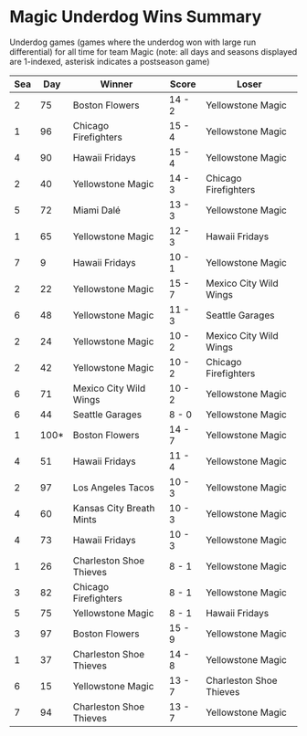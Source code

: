 # Magic Underdog Wins Summary



Underdog games (games where the underdog won with large run differential) for all time for team Magic (note: all days and seasons displayed are 1-indexed, asterisk indicates a postseason game)


| Sea | Day | Winner | Score | Loser | 
| ------ |------ |------ |------ |------ |
| 2 | 75 | Boston Flowers | 14 - 2 | Yellowstone Magic | 
| 1 | 96 | Chicago Firefighters | 15 - 4 | Yellowstone Magic | 
| 4 | 90 | Hawaii Fridays | 15 - 4 | Yellowstone Magic | 
| 2 | 40 | Yellowstone Magic | 14 - 3 | Chicago Firefighters | 
| 5 | 72 | Miami Dalé | 13 - 3 | Yellowstone Magic | 
| 1 | 65 | Yellowstone Magic | 12 - 3 | Hawaii Fridays | 
| 7 | 9 | Hawaii Fridays | 10 - 1 | Yellowstone Magic | 
| 2 | 22 | Yellowstone Magic | 15 - 7 | Mexico City Wild Wings | 
| 6 | 48 | Yellowstone Magic | 11 - 3 | Seattle Garages | 
| 2 | 24 | Yellowstone Magic | 10 - 2 | Mexico City Wild Wings | 
| 2 | 42 | Yellowstone Magic | 10 - 2 | Chicago Firefighters | 
| 6 | 71 | Mexico City Wild Wings | 10 - 2 | Yellowstone Magic | 
| 6 | 44 | Seattle Garages | 8 - 0 | Yellowstone Magic | 
| 1 | 100* | Boston Flowers | 14 - 7 | Yellowstone Magic | 
| 4 | 51 | Hawaii Fridays | 11 - 4 | Yellowstone Magic | 
| 2 | 97 | Los Angeles Tacos | 10 - 3 | Yellowstone Magic | 
| 4 | 60 | Kansas City Breath Mints | 10 - 3 | Yellowstone Magic | 
| 4 | 73 | Hawaii Fridays | 10 - 3 | Yellowstone Magic | 
| 1 | 26 | Charleston Shoe Thieves | 8 - 1 | Yellowstone Magic | 
| 3 | 82 | Chicago Firefighters | 8 - 1 | Yellowstone Magic | 
| 5 | 75 | Yellowstone Magic | 8 - 1 | Hawaii Fridays | 
| 3 | 97 | Boston Flowers | 15 - 9 | Yellowstone Magic | 
| 1 | 37 | Charleston Shoe Thieves | 14 - 8 | Yellowstone Magic | 
| 6 | 15 | Yellowstone Magic | 13 - 7 | Charleston Shoe Thieves | 
| 7 | 94 | Charleston Shoe Thieves | 13 - 7 | Yellowstone Magic | 


